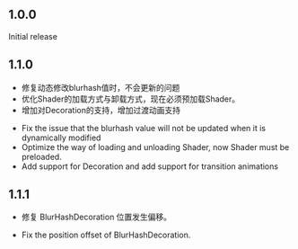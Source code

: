 ## 1.0.0
Initial release

## 1.1.0
- 修复动态修改blurhash值时，不会更新的问题
- 优化Shader的加载方式与卸载方式，现在必须预加载Shader。
- 增加对Decoration的支持，增加过渡动画支持

<!-- EN: -->
- Fix the issue that the blurhash value will not be updated when it is dynamically modified
- Optimize the way of loading and unloading Shader, now Shader must be preloaded.
- Add support for Decoration and add support for transition animations

## 1.1.1
- 修复 BlurHashDecoration 位置发生偏移。

<!-- EN: -->
- Fix the position offset of BlurHashDecoration.